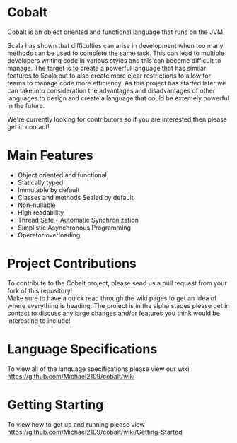 # Cobalt

Cobalt is an object oriented and functional language that runs on the JVM.

Scala has shown that difficulties can arise in development when too many methods can be used to complete the same task. This can lead to multiple developers writing code in various styles and this can become difficult to manage. The target is to create a powerful language that has similar features to Scala but to also create more clear restrictions to allow for teams to manage code more efficiency. As this project has started later we can take into consideration the advantages and disadvantages of other languages to design and create a language that could be extemely powerful in the future. 

We're currently looking for contributors so if you are interested then please get in contact!

# Main Features
* Object oriented and functional  
* Statically typed
* Immutable by default
* Classes and methods Sealed by default
* Non-nullable
* High readability   
* Thread Safe - Automatic Synchronization  
* Simplistic Asynchronous Programming  
* Operator overloading

# Project Contributions
To contribute to the Cobalt project, please send us a pull request from your fork of this repository!  
Make sure to have a quick read through the wiki pages to get an idea of where everything is heading. The project is in the alpha stages please get in contact to discuss any large changes and/or features you think would be interesting to include!

# Language Specifications
To view all of the language specifications please view our wiki!  
https://github.com/Michael2109/cobalt/wiki

# Getting Starting
To view how to get up and running please view  
https://github.com/Michael2109/cobalt/wiki/Getting-Started
